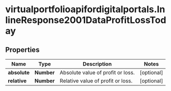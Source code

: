 # virtualportfolioapifordigitalportals.InlineResponse2001DataProfitLossToday

## Properties

Name | Type | Description | Notes
------------ | ------------- | ------------- | -------------
**absolute** | **Number** | Absolute value of profit or loss. | [optional] 
**relative** | **Number** | Relative value of profit or loss. | [optional] 


